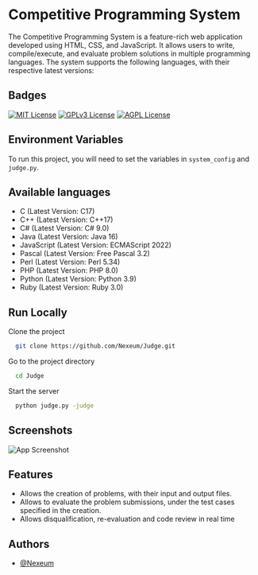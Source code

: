 # Competitive Programming System

The Competitive Programming System is a feature-rich web application developed using HTML, CSS, and JavaScript. It allows users to write, compile/execute, and evaluate problem solutions in multiple programming languages. The system supports the following languages, with their respective latest versions:

## Badges

[![MIT License](https://img.shields.io/badge/License-MIT-green.svg)](https://choosealicense.com/licenses/mit/)
[![GPLv3 License](https://img.shields.io/badge/License-GPL%20v3-yellow.svg)](https://opensource.org/licenses/)
[![AGPL License](https://img.shields.io/badge/license-AGPL-blue.svg)](http://www.gnu.org/licenses/agpl-3.0)


## Environment Variables

To run this project, you will need to set the variables in `system_config` and `judge.py`.


## Available languages

- C (Latest Version: C17)
- C++ (Latest Version: C++17)
- C# (Latest Version: C# 9.0)
- Java (Latest Version: Java 16)
- JavaScript (Latest Version: ECMAScript 2022)
- Pascal (Latest Version: Free Pascal 3.2)
- Perl (Latest Version: Perl 5.34)
- PHP (Latest Version: PHP 8.0)
- Python (Latest Version: Python 3.9)
- Ruby (Latest Version: Ruby 3.0)

## Run Locally

Clone the project

```bash
  git clone https://github.com/Nexeum/Judge.git
```

Go to the project directory

```bash
  cd Judge
```

Start the server

```bash
  python judge.py -judge
```


## Screenshots

![App Screenshot](https://iq.opengenus.org/content/images/2021/04/Coding-Judge-1.jpg)

## Features

- Allows the creation of problems, with their input and output files. 
- Allows to evaluate the problem submissions, under the test cases specified in the creation.
- Allows disqualification, re-evaluation and code review in real time


## Authors

- [@Nexeum](https://www.github.com/nexeum)

